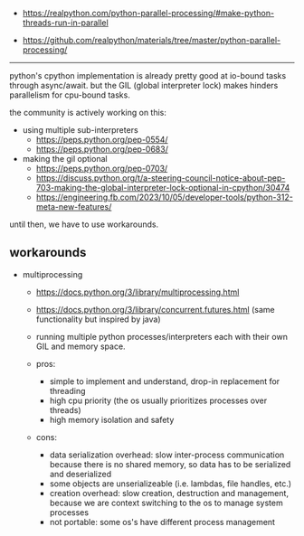 - https://realpython.com/python-parallel-processing/#make-python-threads-run-in-parallel

- https://github.com/realpython/materials/tree/master/python-parallel-processing/

---

python's cpython implementation is already pretty good at io-bound tasks through async/await. but the GIL (global interpreter lock) makes hinders parallelism for cpu-bound tasks.

the community is actively working on this:

- using multiple sub-interpreters
     - https://peps.python.org/pep-0554/
     - https://peps.python.org/pep-0683/
- making the gil optional
     - https://peps.python.org/pep-0703/
     - https://discuss.python.org/t/a-steering-council-notice-about-pep-703-making-the-global-interpreter-lock-optional-in-cpython/30474
     - https://engineering.fb.com/2023/10/05/developer-tools/python-312-meta-new-features/

until then, we have to use workarounds.

## workarounds

- multiprocessing

     - https://docs.python.org/3/library/multiprocessing.html
     - https://docs.python.org/3/library/concurrent.futures.html (same functionality but inspired by java)

     - running multiple python processes/interpreters each with their own GIL and memory space.

     - pros:
          - simple to implement and understand, drop-in replacement for threading
          - high cpu priority (the os usually prioritizes processes over threads)
          - high memory isolation and safety
     - cons:
          - data serialization overhead: slow inter-process communication because there is no shared memory, so data has to be serialized and deserialized
          - some objects are unserializeable (i.e. lambdas, file handles, etc.)
          - creation overhead: slow creation, destruction and management, because we are context switching to the os to manage system processes
          - not portable: some os's have different process management
